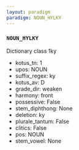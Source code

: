 ```yaml
---
layout: paradigm
paradigm: NOUN_HYLKY
---
```

### ` NOUN_HYLKY `

Dictionary class 1ky
* kotus_tn: 1
* upos: NOUN
* suffix_regex: ky
* kotus_av: D
* grade_dir: weaken
* harmony: front
* possessive: False
* stem_diphthong: None
* deletion: ky
* plurale_tantum: False
* clitics: False
* pos: NOUN
* stem_vowel: None
